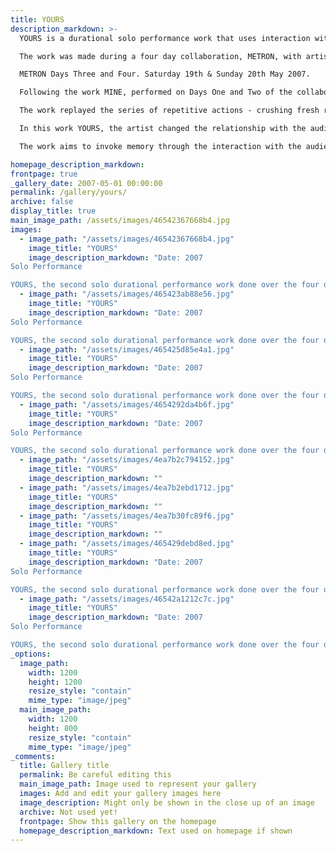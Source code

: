 ```yaml
---
title: YOURS
description_markdown: >-
  YOURS is a durational solo performance work that uses interaction with the audience to explore memory, loss and our essential human need to remember.

  The work was made during a four day collaboration, METRON, with artist Alun Ward who showed a video and sound installation RUN.

  METRON Days Three and Four. Saturday 19th & Sunday 20th May 2007.

  Following the work MINE, performed on Days One and Two of the collaboration, the artist performed YOURS over a period of six hours on each of Days Three and Four.

  The work replayed the series of repetitive actions - crushing fresh rosemary in a stone pestle and mortar - that were made in the first performance work of the collaboration, MINE.

  In this work YOURS, the artist changed the relationship with the audience by conversing with them about the symbolism and intention of the work. She drew them in further by offering each a sprig of the herb as an invitation to remember and shared personal memories with them. She photographed the hands of the viewers holding their piece of rosemary.

  The work aims to invoke memory through the interaction with the audience and by scenting the space with the smell of crushed rosemary, symbol of remembrance. The actions and the sounds they produce are made in rhythm to the sound of foot-fall on the audio-track of RUN, a video installation by artist Alun Ward.

homepage_description_markdown: 
frontpage: true
_gallery_date: 2007-05-01 00:00:00
permalink: /gallery/yours/
archive: false
display_title: true
main_image_path: /assets/images/46542367668b4.jpg
images:
  - image_path: "/assets/images/46542367668b4.jpg"
    image_title: "YOURS"
    image_description_markdown: "Date: 2007
Solo Performance

YOURS, the second solo durational performance work done over the four days of the collaboration METRON"
  - image_path: "/assets/images/465423ab88e56.jpg"
    image_title: "YOURS"
    image_description_markdown: "Date: 2007
Solo Performance

YOURS, the second solo durational performance work done over the four days of the collaboration METRON"
  - image_path: "/assets/images/465425d85e4a1.jpg"
    image_title: "YOURS"
    image_description_markdown: "Date: 2007
Solo Performance

YOURS, the second solo durational performance work done over the four days of the collaboration METRON"
  - image_path: "/assets/images/4654292da4b6f.jpg"
    image_title: "YOURS"
    image_description_markdown: "Date: 2007
Solo Performance

YOURS, the second solo durational performance work done over the four days of the collaboration METRON"
  - image_path: "/assets/images/4ea7b2c794152.jpg"
    image_title: "YOURS"
    image_description_markdown: ""
  - image_path: "/assets/images/4ea7b2ebd1712.jpg"
    image_title: "YOURS"
    image_description_markdown: ""
  - image_path: "/assets/images/4ea7b30fc89f6.jpg"
    image_title: "YOURS"
    image_description_markdown: ""
  - image_path: "/assets/images/465429debd8ed.jpg"
    image_title: "YOURS"
    image_description_markdown: "Date: 2007
Solo Performance

YOURS, the second solo durational performance work done over the four days of the collaboration METRON"
  - image_path: "/assets/images/46542a1212c7c.jpg"
    image_title: "YOURS"
    image_description_markdown: "Date: 2007
Solo Performance

YOURS, the second solo durational performance work done over the four days of the collaboration METRON"
_options:
  image_path:
    width: 1200
    height: 1200
    resize_style: "contain"
    mime_type: "image/jpeg"
  main_image_path:
    width: 1200
    height: 800
    resize_style: "contain"
    mime_type: "image/jpeg"
_comments:
  title: Gallery title
  permalink: Be careful editing this
  main_image_path: Image used to represent your gallery
  images: Add and edit your gallery images here
  image_description: Might only be shown in the close up of an image
  archive: Not used yet!
  frontpage: Show this gallery on the homepage
  homepage_description_markdown: Text used on homepage if shown
---
```




